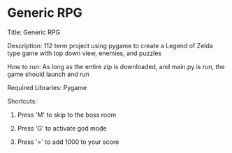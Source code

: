 ﻿# Generic RPG

Title: Generic RPG

Description: 112 term project using pygame to create a Legend of Zelda type game with top down view, enemies, and puzzles

How to run: As long as the entire zip is downloaded, and main.py is run, the game should launch and run

Required Libraries: Pygame

Shortcuts:

1. Press 'M' to skip to the boss room

2. Press 'G' to activate god mode

3. Press '=' to add 1000 to your score
